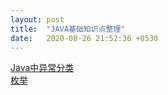 ```yaml
---
layout: post
title:  "JAVA基础知识点整理"
date:   2020-08-26 21:52:36 +0530
---
```

[Java中异常分类](https://alphajie.github.io/java/%E5%BC%82%E5%B8%B8/2020/08/26/Exception-in-java.html)  
[枚举](https://alphajie.github.io/java/enum/2020/08/26/enum.html)
